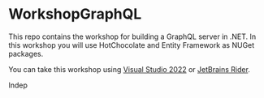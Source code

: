 # WorkshopGraphQL

This repo contains the workshop for building a GraphQL server in .NET. In this workshop you will use HotChocolate and Entity Framework as NUGet packages.

You can take this workshop using [Visual Studio 2022](./VisualStudio/prequisites.md) or [JetBrains Rider](./Rider/prequisites.md).

Indep